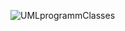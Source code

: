 ![UMLprogrammClasses](https://user-images.githubusercontent.com/79829528/201426539-0b912c0d-8590-4e44-be94-590a154007e8.png)
